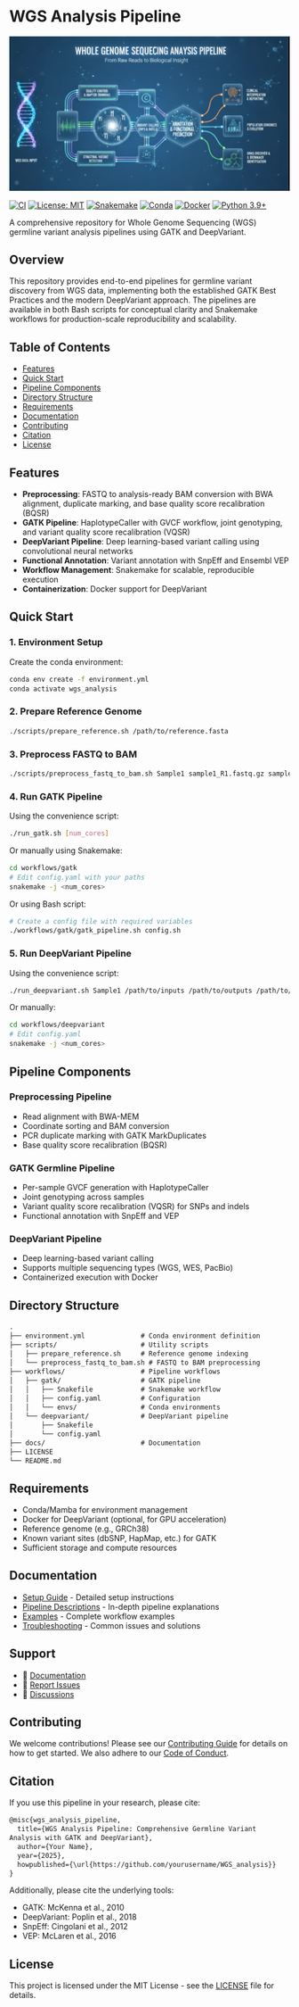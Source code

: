 # WGS Analysis Pipeline

![WGS Analysis Pipeline](title.png)

[![CI](https://github.com/steven0seagal/WGS_analysis/actions/workflows/ci.yml/badge.svg)](https://github.com/steven0seagal/WGS_analysis/actions/workflows/ci.yml)
[![License: MIT](https://img.shields.io/badge/License-MIT-yellow.svg)](https://opensource.org/licenses/MIT)
[![Snakemake](https://img.shields.io/badge/snakemake-≥7.0.0-brightgreen.svg)](https://snakemake.github.io)
[![Conda](https://img.shields.io/badge/conda-≥4.9.2-blue.svg)](https://docs.conda.io/en/latest/)
[![Docker](https://img.shields.io/badge/docker-≥20.10-blue.svg)](https://www.docker.com/)
[![Python 3.9+](https://img.shields.io/badge/python-3.9+-blue.svg)](https://www.python.org/downloads/)

A comprehensive repository for Whole Genome Sequencing (WGS) germline variant analysis pipelines using GATK and DeepVariant.

## Overview

This repository provides end-to-end pipelines for germline variant discovery from WGS data, implementing both the established GATK Best Practices and the modern DeepVariant approach. The pipelines are available in both Bash scripts for conceptual clarity and Snakemake workflows for production-scale reproducibility and scalability.

## Table of Contents

- [Features](#features)
- [Quick Start](#quick-start)
- [Pipeline Components](#pipeline-components)
- [Directory Structure](#directory-structure)
- [Requirements](#requirements)
- [Documentation](#documentation)
- [Contributing](#contributing)
- [Citation](#citation)
- [License](#license)

## Features

- **Preprocessing**: FASTQ to analysis-ready BAM conversion with BWA alignment, duplicate marking, and base quality score recalibration (BQSR)
- **GATK Pipeline**: HaplotypeCaller with GVCF workflow, joint genotyping, and variant quality score recalibration (VQSR)
- **DeepVariant Pipeline**: Deep learning-based variant calling using convolutional neural networks
- **Functional Annotation**: Variant annotation with SnpEff and Ensembl VEP
- **Workflow Management**: Snakemake for scalable, reproducible execution
- **Containerization**: Docker support for DeepVariant

## Quick Start

### 1. Environment Setup

Create the conda environment:

```bash
conda env create -f environment.yml
conda activate wgs_analysis
```

### 2. Prepare Reference Genome

```bash
./scripts/prepare_reference.sh /path/to/reference.fasta
```

### 3. Preprocess FASTQ to BAM

```bash
./scripts/preprocess_fastq_to_bam.sh Sample1 sample1_R1.fastq.gz sample1_R2.fastq.gz reference.fasta dbsnp.vcf.gz
```

### 4. Run GATK Pipeline

Using the convenience script:

```bash
./run_gatk.sh [num_cores]
```

Or manually using Snakemake:

```bash
cd workflows/gatk
# Edit config.yaml with your paths
snakemake -j <num_cores>
```

Or using Bash script:

```bash
# Create a config file with required variables
./workflows/gatk/gatk_pipeline.sh config.sh
```

### 5. Run DeepVariant Pipeline

Using the convenience script:

```bash
./run_deepvariant.sh Sample1 /path/to/inputs /path/to/outputs /path/to/ref.fasta /path/to/sample.bam
```

Or manually:

```bash
cd workflows/deepvariant
# Edit config.yaml
snakemake -j <num_cores>
```

## Pipeline Components

### Preprocessing Pipeline
- Read alignment with BWA-MEM
- Coordinate sorting and BAM conversion
- PCR duplicate marking with GATK MarkDuplicates
- Base quality score recalibration (BQSR)

### GATK Germline Pipeline
- Per-sample GVCF generation with HaplotypeCaller
- Joint genotyping across samples
- Variant quality score recalibration (VQSR) for SNPs and indels
- Functional annotation with SnpEff and VEP

### DeepVariant Pipeline
- Deep learning-based variant calling
- Supports multiple sequencing types (WGS, WES, PacBio)
- Containerized execution with Docker

## Directory Structure

```
.
├── environment.yml              # Conda environment definition
├── scripts/                     # Utility scripts
│   ├── prepare_reference.sh     # Reference genome indexing
│   └── preprocess_fastq_to_bam.sh # FASTQ to BAM preprocessing
├── workflows/                   # Pipeline workflows
│   ├── gatk/                    # GATK pipeline
│   │   ├── Snakefile            # Snakemake workflow
│   │   ├── config.yaml          # Configuration
│   │   └── envs/                # Conda environments
│   └── deepvariant/             # DeepVariant pipeline
│       ├── Snakefile
│       └── config.yaml
├── docs/                        # Documentation
├── LICENSE
└── README.md
```

## Requirements

- Conda/Mamba for environment management
- Docker for DeepVariant (optional, for GPU acceleration)
- Reference genome (e.g., GRCh38)
- Known variant sites (dbSNP, HapMap, etc.) for GATK
- Sufficient storage and compute resources

## Documentation

- [Setup Guide](docs/setup.md) - Detailed setup instructions
- [Pipeline Descriptions](docs/pipelines.md) - In-depth pipeline explanations
- [Examples](docs/examples.md) - Complete workflow examples
- [Troubleshooting](docs/troubleshooting.md) - Common issues and solutions

## Support

- 📖 [Documentation](docs/)
- 🐛 [Report Issues](https://github.com/steven0seagal/WGS_analysis/issues)
- 💬 [Discussions](https://github.com/steven0seagal/WGS_analysis/discussions)

## Contributing

We welcome contributions! Please see our [Contributing Guide](CONTRIBUTING.md) for details on how to get started. We also adhere to our [Code of Conduct](CODE_OF_CONDUCT.md).

## Citation

If you use this pipeline in your research, please cite:

```
@misc{wgs_analysis_pipeline,
  title={WGS Analysis Pipeline: Comprehensive Germline Variant Analysis with GATK and DeepVariant},
  author={Your Name},
  year={2025},
  howpublished={\url{https://github.com/yourusername/WGS_analysis}}
}
```

Additionally, please cite the underlying tools:
- GATK: McKenna et al., 2010
- DeepVariant: Poplin et al., 2018
- SnpEff: Cingolani et al., 2012
- VEP: McLaren et al., 2016

## License

This project is licensed under the MIT License - see the [LICENSE](LICENSE) file for details.
